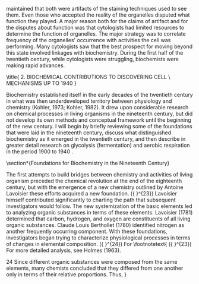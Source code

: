 maintained that both were artifacts of the staining techniques used to see them. Even those who accepted the reality of the organelles disputed what function they played. A major reason both for the claims of artifact and for the disputes about function was that cytologists had limited resources to determine the function of organelles. The major strategy was to correlate frequency of the organelles' occurrence with activities the cell was performing. Many cytologists saw that the best prospect for moving beyond this state involved linkages with biochemistry. During the first half of the twentieth century, while cytologists were struggling, biochemists were making rapid advances.

\title{
2. BIOCHEMICAL CONTRIBUTIONS TO DISCOVERING CELL \\ MECHANISMS UP TO 1940
}

Biochemistry established itself in the early decades of the twentieth century in what was then underdeveloped territory between physiology and chemistry (Kohler, 1973; Kohler, 1982). It drew upon considerable research on chemical processes in living organisms in the nineteenth century, but did not develop its own methods and conceptual framework until the beginning of the new century. I will begin by briefly reviewing some of the foundations that were laid in the nineteenth century, discuss what distinguished biochemistry as it emerged in the twentieth century, and then describe in greater detail research on glycolysis (fermentation) and aerobic respiration in the period 1900 to 1940 .

\section*{Foundations for Biochemistry in the Nineteenth Century}

The first attempts to build bridges between chemistry and activities of living organism preceded the chemical revolution at the end of the eighteenth century, but with the emergence of a new chemistry outlined by Antoine Lavoisier these efforts acquired a new foundation. \({ }^{23}\) Lavoisier himself contributed significantly to charting the path that subsequent investigators would follow. The new systemization of the basic elements led to analyzing organic substances in terms of these elements. Lavoisier (1781) determined that carbon, hydrogen, and oxygen are constituents of all living organic substances. Claude Louis Berthollet (1780) identified nitrogen as another frequently occurring component. With these foundations, investigators began trying to characterize physiological processes in terms of changes in elemental composition. \({ }^{24}\) For
\footnotetext{
\({ }^{23}\) For more detailed analysis, see Holmes (1963).

24 Since different organic substances were composed from the same elements, many chemists concluded that they differed from one another only in terms of their relative proportions. Thus,
}